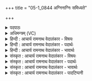 +++
title = "05-1_0844 अग्निनाग्निः समिध्यते"

+++
<details><summary>पदपाठः</summary>

अ꣣ग्नि꣡ना꣢। अ꣣ग्निः꣢। सम्। इ꣣ध्यते। कविः꣢। गृ꣣ह꣢प꣢तिः। गृ꣣ह꣢। प꣣तिः। यु꣡वा꣢꣯। ह꣣व्य꣢वाट्। ह꣣व्य। वा꣢ट्। जु꣣ह्वा꣢स्यः। जु꣣हू꣢। आ꣣स्यः। ८४४।
</details>

<details><summary>अधिमन्त्रम् (VC)</summary>

- अग्निः
- मेधातिथिः काण्वः
- गायत्री
- षड्जः
</details>

<details><summary>हिन्दी : आचार्य रामनाथ वेदालंकार - विषयः</summary>

प्रथम मन्त्र में परमात्मा का विषय और यज्ञ का विषय वर्णित है।
</details>

<details><summary>हिन्दी : आचार्य रामनाथ वेदालंकार - पदार्थः</summary>

पदार्थान्वयभाषाः -  प्रथम—परमात्मा के पक्ष में। (अग्निना) नेता जीवात्मा द्वारा (अग्निः) नेता परमात्मा (समिध्यते) हृदय में प्रदीप्त किया जाता है, जो परमात्मा (कविः) दूरदर्शी, बुद्धिमान् (गृहपतिः) घरों का रक्षक, (युवा) सदा युवक, अर्थात् युवक के समान अपार सामर्थ्यवाला, (हव्यवाट्) आत्मसमर्पण को स्वीकार करनेवाला अथवा दातव्य पदार्थों को प्राप्त करानेवाला, और (जुह्वास्यः) वेदवाणी-रूप मुखवाला है ॥ द्वितीय—यज्ञाग्नि के पक्ष में। (अग्निना) आहिताग्नि यजमान द्वारा उत्पन्न आग से (अग्निः) आहवनीय अग्नि (समिध्यते) प्रदीप्त किया जाता है, जो आहवनीय अग्नि (कविः) गतिमय ज्वालाओंवाला, (गृहपतिः) घरों का रक्षक, (युवा) होमे हुए द्रव्य को जलाकर सूक्ष्म करके स्थानान्तर में पहुँचानेवाला और (जुह्वास्यः) घृत से भरी हुई स्रुवा जिसके ज्वालारूप मुख में पड़ती है, ऐसा है ॥१॥ इस मन्त्र में श्लेषालङ्कार है। प्रथम अर्थ में ‘जुह्वास्यः’ में रूपक है ॥१॥
</details>

<details><summary>हिन्दी : आचार्य रामनाथ वेदालंकार - भावार्थः</summary>

भावार्थभाषाः -  जैसे आत्माग्नि परमात्माग्नि को प्रदीप्त करके उसके तेज द्वारा पहले से भी अधिक दीप्त होकर उत्कर्ष धारण करता है,वैसे ही मनुष्य यज्ञाग्नि को प्रदीप्त करके उसमें होम के द्वारा वायुशुद्धि करके,आरोग्य प्राप्त कर,अग्नि के समान तेजस्वी होकर स्वयं को उन्नत करता है ॥१॥
</details>

<details><summary>संस्कृत : आचार्य रामनाथ वेदालंकार - विषयः</summary>

अथ परमात्मविषयं यज्ञविषयं चाह।
</details>

<details><summary>संस्कृत : आचार्य रामनाथ वेदालंकार - पदार्थः</summary>

पदार्थान्वयभाषाः -  प्रथमः—परमात्मपरः। (अग्निना) नायकेन जीवात्मना (अग्निः) नायकः परमात्मा (समिध्यते) हृदये प्रदीप्यते, यः परमात्मा (कविः क्रान्तद्रष्टा) मेधावी, (गृहपतिः) गृहाणां रक्षकः (युवा) नित्यतरुणः, तरुण इव अपारसामर्थ्यवान्, (हव्यवाट्) हव्यम् आत्मसमर्पणं वहति स्वीकरोतीति सः, यद्वा हव्यानि दातव्यानि वस्तूनि (वहति) प्रापयतीति सः, (जुह्वास्य) जुहूः वेदवागेव आस्यं मुखं यस्य सः, वर्तते ॥ द्वितीयः—यज्ञाग्निपरः। (अग्निना) आहिताग्निना यजमानेन (अग्निः) आहवनीयाग्निः (समिध्यते) प्रदीप्यते, यः आहवनीयाग्निः (कविः) गतिमयज्वालः। [कवते गतिकर्मा। निघं० २।१४।] (गृहपतिः) गृहाणां रक्षकः, (युवा) हुतस्य द्रव्यस्य विभाजकः। [यु मिश्रणामिश्रणयोः। यौति मिश्रयति अमिश्रयति वा यः सः। ‘कनिन् युवृषि’ उ० १।५६ इत्यनेन कनिन् प्रत्ययः।] (हव्यवाट्) हव्यं हुतं द्रव्यं वहति दाहेन सूक्ष्मीकृत्य स्थानान्तरं प्रापयतीति सः। [वहश्च। अ० ३।२।६४। इति ण्विप्रत्ययः।] (जुह्वास्यः) जुहूः घृतपूर्णा स्रुग् आस्ये ज्वालारूपे यस्य तादृशश्च वर्तते ॥१॥२ अत्र श्लेषालङ्कारः। प्रथमेऽर्थे च ‘जुह्वास्यः’ इत्यत्र रूपकम् ॥१॥
</details>

<details><summary>संस्कृत : आचार्य रामनाथ वेदालंकार - भावार्थः</summary>

भावार्थभाषाः -  यथाऽऽत्माग्निः परमात्माग्निं समेध्य तत्तेजसा पूर्वतोऽप्यधिकं दीप्तः सन्नुत्कर्षं धत्ते,तथा मनुष्यो यज्ञाग्निं प्रदीप्य तत्र होमकरणेन वायुशुद्धिं कृत्वाऽऽरोग्यं प्राप्याऽग्निवत् तेजस्वी च भूत्वा स्वात्मानमुन्नयति ॥१॥
</details>

<details><summary>संस्कृत : आचार्य रामनाथ वेदालंकार - पादटिप्पनी</summary>

टिप्पणी:   १. ऋ० १।१२।६। २. ऋग्भाष्ये दयानन्दर्षिर्मन्त्रमिमम्—“अग्निना व्यापकेन विद्युदाख्येन अग्निः प्रसिद्धो रूपवान् दहनशीलः पृथिवीरथः सूर्यलोकस्थश्च समिध्यते सम्यक् प्रदीप्यते” इत्यादिरूपेण भौतिकपक्षे व्याख्यातवान्।
</details>